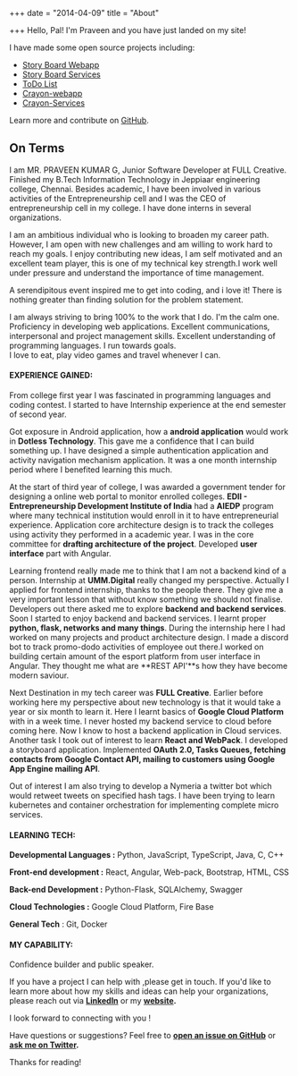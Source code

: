 +++
date = "2014-04-09"
title = "About"

+++
Hello, Pal!
I'm Praveen and you have just landed on my site!

I have made some open source projects including:

* [Story Board Webapp](https://github.com/praveenpkg8/webapp_storyboard)
* [Story Board Services](https://github.com/praveenpkg8/full_service)
* [ToDo List](https://github.com/praveenpkg8/todolist)
* [Crayon-webapp](https://github.com/praveenpkg8/crayon-webapp)
* [Crayon-Services](https://github.com/praveenpkg8/crayond_backend)

Learn more and contribute on [GitHub](https://github.com/praveenpkg8).

## On Terms

I am MR. PRAVEEN KUMAR G, Junior Software Developer at FULL Creative. Finished my B.Tech Information Technology in Jeppiaar engineering college, Chennai. Besides academic, I have been involved in various activities of the Entrepreneurship cell and I was the CEO of entrepreneurship cell in my college. I have done interns in several organizations.

I am an ambitious individual who is looking to broaden my career path. However, I am open with new challenges and am willing to work hard to reach my goals. I enjoy contributing new ideas, I am self motivated and an excellent team player, this is one of my technical key strength.I work well under pressure and understand the importance of time management.

A serendipitous event inspired me to get into coding, and i love it! There is nothing greater than finding solution for the problem statement.

I am always striving to bring 100% to the work that I do.
I'm the calm one.
Proficiency in developing web applications.
Excellent communications, interpersonal and project management skills.
Excellent understanding of programming languages.
I run towards goals.  
I love to eat, play video games and travel whenever I can.

#### EXPERIENCE GAINED:

From college first year I was fascinated in programming languages and coding contest. I started to have Internship experience at the end semester of second year. 

Got exposure in Android application, how a **android application** would work in **Dotless Technology**. This gave me a confidence that I can build something up. I have designed a simple authentication application and activity navigation mechanism application. It was a one month internship period where I benefited learning this much.

At the start of third year of college, I was awarded a government tender for designing a online web portal to monitor enrolled colleges. **EDII - Entrepreneurship Development Institute of India** had a **AIEDP** program where many technical institution would enroll in it to have entrepreneurial experience. Application core architecture design is to track the colleges using activity they performed in a academic year. I was in the core committee for **drafting architecture of the project**. Developed **user interface** part with Angular.

Learning frontend really made me to think that I am not a backend kind of a person. Internship at **UMM.Digital** really changed my perspective. Actually I applied for frontend internship, thanks to the people there. They give me a very important lesson that without know something we should not finalise. Developers out there asked me to explore **backend and backend services**. Soon I started to enjoy backend and backend services. I learnt proper **python, flask, networks and many things**. During the internship here I had worked on many projects and product architecture design. I made a discord bot to track promo-dodo activities of employee out there.I worked on building certain amount of the esport platform from user interface in Angular. They thought me what are **REST API'**s how they have become modern saviour.

Next Destination in my tech career was **FULL Creative**. Earlier before working here my perspective about new technology is that it would take a year or six month to learn it. Here I learnt basics of **Google Cloud Platform** with in a week time. I never hosted my backend service to cloud before coming here. Now I know to host a backend application in Cloud services. Another task I took out of interest to learn **React and WebPack**. I developed a storyboard application. Implemented **OAuth 2.0, Tasks Queues, fetching contacts from Google Contact API, mailing to customers using Google App Engine mailing API**.

Out of interest I am also trying to develop a Nymeria a twitter bot which would retweet tweets on specified hash tags. I have been trying to learn kubernetes and container orchestration for implementing complete micro services.

#### LEARNING TECH:

**Developmental Languages  :** Python, JavaScript, TypeScript, Java, C, C++

**Front-end development :** React, Angular, Web-pack, Bootstrap, HTML, CSS

**Back-end Development :** Python-Flask, SQLAlchemy, Swagger

**Cloud Technologies :** Google Cloud Platform, Fire Base

**General Tech** : Git, Docker

#### MY CAPABILITY:

Confidence builder and public speaker.

If you have a project I can help with ,please get in touch.
If you'd like to learn more about how my skills and ideas can help your organizations, please reach out via [**LinkedIn**](https://www.linkedin.com/in/praveenpkg8/) or my [**website**](thepraveenpkg.firebaseapp.com)**.**

I look forward to connecting with you !

Have questions or suggestions? Feel free to [**open an issue on GitHub**](https://github.com/praveenpkg8) or [**ask me on Twitter**](https://twitter.com/praveenpkg8)**.**

Thanks for reading!